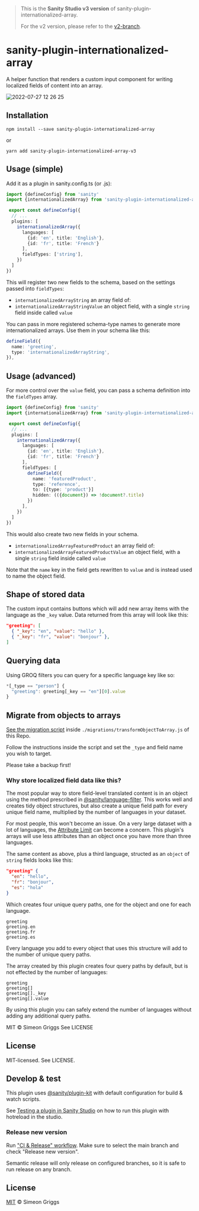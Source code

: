 > This is the **Sanity Studio v3 version** of sanity-plugin-internationalized-array.
>
> For the v2 version, please refer to the [v2-branch](https://github.com/SimeonGriggs/sanity-plugin-internationalized-array/tree/studio-v2).

# sanity-plugin-internationalized-array

A helper function that renders a custom input component for writing localized fields of content into an array.

![2022-07-27 12 26 25](https://user-images.githubusercontent.com/9684022/181235876-45a6a4c5-e6d3-48a2-a6a0-523ee7196184.gif)

## Installation

```
npm install --save sanity-plugin-internationalized-array
```

or

```
yarn add sanity-plugin-internationalized-array-v3
```

## Usage (simple)

Add it as a plugin in sanity.config.ts (or .js):

```ts
import {defineConfig} from 'sanity'
import {internationalizedArray} from 'sanity-plugin-internationalized-array'

 export const defineConfig({
  // ...
  plugins: [
    internationalizedArray({
      languages: [
        {id: 'en', title: 'English'},
        {id: 'fr', title: 'French'}
      ],
      fieldTypes: ['string'],
    })
  ]
})
```

This will register two new fields to the schema, based on the settings passed into `fieldTypes`:

- `internationalizedArrayString` an array field of:
- `internationalizedArrayStringValue` an object field, with a single `string` field inside called `value`

You can pass in more registered schema-type names to generate more internationalized arrays. Use them in your schema like this:

```ts
defineField({
  name: 'greeting',
  type: 'internationalizedArrayString',
}),
```

## Usage (advanced)

For more control over the `value` field, you can pass a schema definition into the `fieldTypes` array.

```ts
import {defineConfig} from 'sanity'
import {internationalizedArray} from 'sanity-plugin-internationalized-array'

 export const defineConfig({
  // ...
  plugins: [
    internationalizedArray({
      languages: [
        {id: 'en', title: 'English'},
        {id: 'fr', title: 'French'}
      ],
      fieldTypes: [
        defineField({
          name: 'featuredProduct',
          type: 'reference',
          to: [{type: 'product'}]
          hidden: (({document}) => !document?.title)
        })
      ],
    })
  ]
})
```

This would also create two new fields in your schema.

- `internationalizedArrayFeaturedProduct` an array field of:
- `internationalizedArrayFeaturedProductValue` an object field, with a single `string` field inside called `value`

Note that the `name` key in the field gets rewritten to `value` and is instead used to name the object field.

## Shape of stored data

The custom input contains buttons which will add new array items with the language as the `_key` value. Data returned from this array will look like this:

```json
"greeting": [
  { "_key": "en", "value": "hello" },
  { "_key": "fr", "value": "bonjour" },
]
```

## Querying data

Using GROQ filters you can query for a specific language key like so:

```js
*[_type == "person"] {
  "greeting": greeting[_key == "en"][0].value
}
```

## Migrate from objects to arrays

[See the migration script](https://github.com/SimeonGriggs/sanity-plugin-internationalized-array/blob/main/migrations/transformObjectToArray.js) inside `./migrations/transformObjectToArray.js` of this Repo.

Follow the instructions inside the script and set the `_type` and field name you wish to target.

Please take a backup first!

### Why store localized field data like this?

The most popular way to store field-level translated content is in an object using the method prescribed in [@sanity/language-filter](https://www.npmjs.com/package/@sanity/language-filter). This works well and creates tidy object structures, but also create a unique field path for every unique field name, multiplied by the number of languages in your dataset.

For most people, this won't become an issue. On a very large dataset with a lot of languages, the [Attribute Limit](https://www.sanity.io/docs/attribute-limit) can become a concern. This plugin's arrays will use less attributes than an object once you have more than three languages.

The same content as above, plus a third language, structed as an `object` of `string` fields looks like this:

```json
"greeting" {
  "en": "hello",
  "fr": "bonjour",
  "es": "hola"
}
```

Which creates four unique query paths, one for the object and one for each language.

```
greeting
greeting.en
greeting.fr
greeting.es
```

Every language you add to every object that uses this structure will add to the number of unique query paths.

The array created by this plugin creates four query paths by default, but is not effected by the number of languages:

```
greeting
greeting[]
greeting[]._key
greeting[].value
```

By using this plugin you can safely extend the number of languages without adding any additional query paths.

MIT © Simeon Griggs
See LICENSE

## License

MIT-licensed. See LICENSE.

## Develop & test

This plugin uses [@sanity/plugin-kit](https://github.com/sanity-io/plugin-kit)
with default configuration for build & watch scripts.

See [Testing a plugin in Sanity Studio](https://github.com/sanity-io/plugin-kit#testing-a-plugin-in-sanity-studio)
on how to run this plugin with hotreload in the studio.

### Release new version

Run ["CI & Release" workflow](https://github.com/SimeonGriggs/sanity-plugin-internationalized-array/actions/workflows/main.yml).
Make sure to select the main branch and check "Release new version".

Semantic release will only release on configured branches, so it is safe to run release on any branch.

## License

[MIT](LICENSE) © Simeon Griggs

